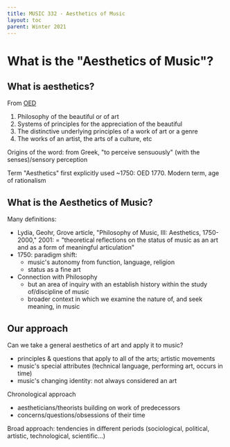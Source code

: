```yaml
---
title: MUSIC 332 - Aesthetics of Music
layout: toc
parent: Winter 2021
---
```

# What is the "Aesthetics of Music"?
## What is aesthetics?
From [OED](https://www.oed.com/)
1. Philosophy of the beautiful or of art
2. Systems of principles for the appreciation of the beautiful
3. The distinctive underlying principles of a work of art or a genre
4. The works of an artist, the arts of a culture, etc

Origins of the word: from Greek, "to perceive sensuously" (with the senses)/sensory perception

Term "Aesthetics" first explicitly used ~1750: OED 1770. Modern term, age of rationalism

## What is the Aesthetics of Music?
Many definitions:
- Lydia, Geohr, Grove article, "Philosophy of Music, III: Aesthetics, 1750-2000," 2001: = "theoretical reflections on the status of music as an art and as a form of meaningful articulation"
- 1750: paradigm shift:
    - music's autonomy from function, language, religion
    - status as a fine art
- Connection with Philosophy
    - but an area of inquiry with an establish history within the study of/discipline of music
    - broader context in which we examine the nature of, and seek meaning, in music

## Our approach
Can we take a general aesthetics of art and apply it to music?
- principles & questions that apply to all of the arts; artistic movements
- music's special attributes (technical language, performing art, occurs in time)
- music's changing identity: not always considered an art

Chronological approach
- aestheticians/theorists building on work of predecessors
- concerns/questions/obsessions of their time

Broad approach: tendencies in different periods (sociological, political, artistic, technological, scientific...)
